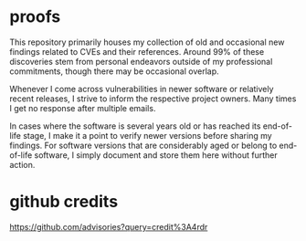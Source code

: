 # proofs

This repository primarily houses my collection of old and occasional new findings related to CVEs and their references. Around 99% of these discoveries stem from personal endeavors outside of my professional commitments, though there may be occasional overlap.

Whenever I come across vulnerabilities in newer software or relatively recent releases, I strive to inform the respective project owners.  Many times I get no response after multiple emails.

In cases where the software is several years old or has reached its end-of-life stage, I make it a point to verify newer versions before sharing my findings. For software versions that are considerably aged or belong to end-of-life software, I simply document and store them here without further action.


# github credits
https://github.com/advisories?query=credit%3A4rdr
